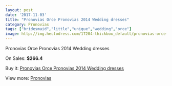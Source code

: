 ```yaml
---
layout: post
date: '2017-11-03'
title: "Pronovias Orce Pronovias 2014 Wedding dresses"
category: Pronovias
tags: ["bridesmaid","little","unique","wedding","orce"]
image: http://img.hectodress.com/17204-thickbox_default/pronovias-orce-pronovias-2014-wedding-dresses.jpg
---
```

Pronovias Orce Pronovias 2014 Wedding dresses

On Sales: **$266.4**
<a href="https://www.hectodress.com/pronovias/8136-pronovias-orce-pronovias-2014-wedding-dresses.html"><amp-img layout="responsive" width="600" height="600" src="//img.hectodress.com/17204-thickbox_default/pronovias-orce-pronovias-2014-wedding-dresses.jpg" alt="Pronovias Orce Pronovias 2014 Wedding dresses 0" /></a>
<a href="https://www.hectodress.com/pronovias/8136-pronovias-orce-pronovias-2014-wedding-dresses.html"><amp-img layout="responsive" width="600" height="600" src="//img.hectodress.com/17207-thickbox_default/pronovias-orce-pronovias-2014-wedding-dresses.jpg" alt="Pronovias Orce Pronovias 2014 Wedding dresses 1" /></a>
<a href="https://www.hectodress.com/pronovias/8136-pronovias-orce-pronovias-2014-wedding-dresses.html"><amp-img layout="responsive" width="600" height="600" src="//img.hectodress.com/17206-thickbox_default/pronovias-orce-pronovias-2014-wedding-dresses.jpg" alt="Pronovias Orce Pronovias 2014 Wedding dresses 2" /></a>
<a href="https://www.hectodress.com/pronovias/8136-pronovias-orce-pronovias-2014-wedding-dresses.html"><amp-img layout="responsive" width="600" height="600" src="//img.hectodress.com/17205-thickbox_default/pronovias-orce-pronovias-2014-wedding-dresses.jpg" alt="Pronovias Orce Pronovias 2014 Wedding dresses 3" /></a>

Buy it: [Pronovias Orce Pronovias 2014 Wedding dresses](https://www.hectodress.com/pronovias/8136-pronovias-orce-pronovias-2014-wedding-dresses.html "Pronovias Orce Pronovias 2014 Wedding dresses")

View more: [Pronovias](https://www.hectodress.com/139-pronovias "Pronovias")